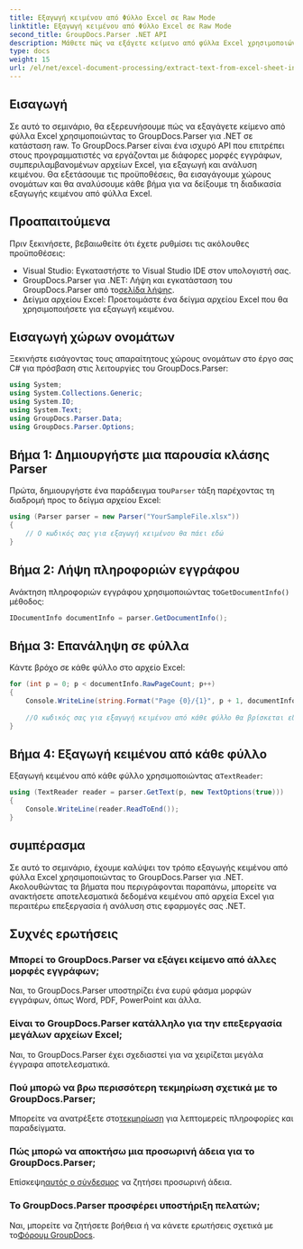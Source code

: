 ```yaml
---
title: Εξαγωγή κειμένου από Φύλλο Excel σε Raw Mode
linktitle: Εξαγωγή κειμένου από Φύλλο Excel σε Raw Mode
second_title: GroupDocs.Parser .NET API
description: Μάθετε πώς να εξάγετε κείμενο από φύλλα Excel χρησιμοποιώντας το GroupDocs.Parser για .NET σε αυτό το περιεκτικό σεμινάριο. Κάντε λήψη και ξεκινήστε την ανάλυση.
type: docs
weight: 15
url: /el/net/excel-document-processing/extract-text-from-excel-sheet-in-raw-mode/
---
```

## Εισαγωγή
Σε αυτό το σεμινάριο, θα εξερευνήσουμε πώς να εξαγάγετε κείμενο από φύλλα Excel χρησιμοποιώντας το GroupDocs.Parser για .NET σε κατάσταση raw. Το GroupDocs.Parser είναι ένα ισχυρό API που επιτρέπει στους προγραμματιστές να εργάζονται με διάφορες μορφές εγγράφων, συμπεριλαμβανομένων αρχείων Excel, για εξαγωγή και ανάλυση κειμένου. Θα εξετάσουμε τις προϋποθέσεις, θα εισαγάγουμε χώρους ονομάτων και θα αναλύσουμε κάθε βήμα για να δείξουμε τη διαδικασία εξαγωγής κειμένου από φύλλα Excel.
## Προαπαιτούμενα
Πριν ξεκινήσετε, βεβαιωθείτε ότι έχετε ρυθμίσει τις ακόλουθες προϋποθέσεις:
- Visual Studio: Εγκαταστήστε το Visual Studio IDE στον υπολογιστή σας.
-  GroupDocs.Parser για .NET: Λήψη και εγκατάσταση του GroupDocs.Parser από το[σελίδα λήψης](https://releases.groupdocs.com/parser/net/).
- Δείγμα αρχείου Excel: Προετοιμάστε ένα δείγμα αρχείου Excel που θα χρησιμοποιήσετε για εξαγωγή κειμένου.

## Εισαγωγή χώρων ονομάτων
Ξεκινήστε εισάγοντας τους απαραίτητους χώρους ονομάτων στο έργο σας C# για πρόσβαση στις λειτουργίες του GroupDocs.Parser:
```csharp
using System;
using System.Collections.Generic;
using System.IO;
using System.Text;
using GroupDocs.Parser.Data;
using GroupDocs.Parser.Options;
```
## Βήμα 1: Δημιουργήστε μια παρουσία κλάσης Parser
 Πρώτα, δημιουργήστε ένα παράδειγμα του`Parser` τάξη παρέχοντας τη διαδρομή προς το δείγμα αρχείου Excel:
```csharp
using (Parser parser = new Parser("YourSampleFile.xlsx"))
{
    // Ο κωδικός σας για εξαγωγή κειμένου θα πάει εδώ
}
```
## Βήμα 2: Λήψη πληροφοριών εγγράφου
 Ανάκτηση πληροφοριών εγγράφου χρησιμοποιώντας το`GetDocumentInfo()` μέθοδος:
```csharp
IDocumentInfo documentInfo = parser.GetDocumentInfo();
```
## Βήμα 3: Επανάληψη σε φύλλα
Κάντε βρόχο σε κάθε φύλλο στο αρχείο Excel:
```csharp
for (int p = 0; p < documentInfo.RawPageCount; p++)
{
    Console.WriteLine(string.Format("Page {0}/{1}", p + 1, documentInfo.RawPageCount));
    
    //Ο κωδικός σας για εξαγωγή κειμένου από κάθε φύλλο θα βρίσκεται εδώ
}
```
## Βήμα 4: Εξαγωγή κειμένου από κάθε φύλλο
 Εξαγωγή κειμένου από κάθε φύλλο χρησιμοποιώντας α`TextReader`:
```csharp
using (TextReader reader = parser.GetText(p, new TextOptions(true)))
{
    Console.WriteLine(reader.ReadToEnd());
}
```

## συμπέρασμα
Σε αυτό το σεμινάριο, έχουμε καλύψει τον τρόπο εξαγωγής κειμένου από φύλλα Excel χρησιμοποιώντας το GroupDocs.Parser για .NET. Ακολουθώντας τα βήματα που περιγράφονται παραπάνω, μπορείτε να ανακτήσετε αποτελεσματικά δεδομένα κειμένου από αρχεία Excel για περαιτέρω επεξεργασία ή ανάλυση στις εφαρμογές σας .NET.

## Συχνές ερωτήσεις
### Μπορεί το GroupDocs.Parser να εξάγει κείμενο από άλλες μορφές εγγράφων;
Ναι, το GroupDocs.Parser υποστηρίζει ένα ευρύ φάσμα μορφών εγγράφων, όπως Word, PDF, PowerPoint και άλλα.
### Είναι το GroupDocs.Parser κατάλληλο για την επεξεργασία μεγάλων αρχείων Excel;
Ναι, το GroupDocs.Parser έχει σχεδιαστεί για να χειρίζεται μεγάλα έγγραφα αποτελεσματικά.
### Πού μπορώ να βρω περισσότερη τεκμηρίωση σχετικά με το GroupDocs.Parser;
 Μπορείτε να ανατρέξετε στο[τεκμηρίωση](https://reference.groupdocs.com/parser/net/) για λεπτομερείς πληροφορίες και παραδείγματα.
### Πώς μπορώ να αποκτήσω μια προσωρινή άδεια για το GroupDocs.Parser;
 Επίσκεψη[αυτός ο σύνδεσμος](https://purchase.groupdocs.com/temporary-license/) να ζητήσει προσωρινή άδεια.
### Το GroupDocs.Parser προσφέρει υποστήριξη πελατών;
Ναι, μπορείτε να ζητήσετε βοήθεια ή να κάνετε ερωτήσεις σχετικά με το[Φόρουμ GroupDocs](https://forum.groupdocs.com/c/parser/17).